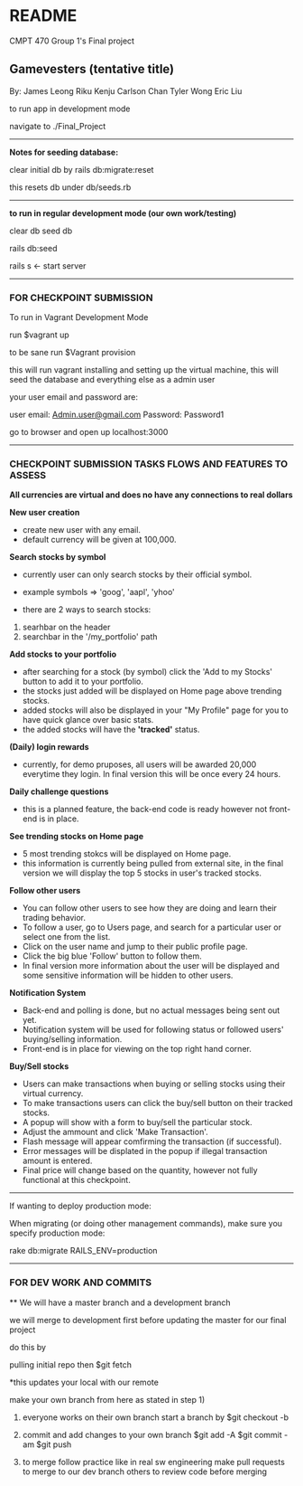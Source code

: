 # README

CMPT 470 Group 1's Final project

## Gamevesters (tentative title)

By:
    James Leong
    Riku Kenju
    Carlson Chan
    Tyler Wong
    Eric Liu

to run app in development mode

navigate to ./Final_Project

----------------------------------------------------

**Notes for seeding database:**

clear initial db by
rails db:migrate:reset

this resets db under db/seeds.rb

----------------------------------------------------
**to run in regular development mode (our own work/testing)**

clear db
seed db

rails db:seed

rails s <- start server

----------------------------------------------------
### FOR CHECKPOINT SUBMISSION
To run in Vagrant Development Mode

run
$vagrant up

to be sane run
$Vagrant provision

this will run vagrant installing and setting up the virtual machine,
this will seed the database and everything else as a admin user

your user email and password are:

user email: Admin.user@gmail.com
Password: Password1

go to browser and open up localhost:3000

----------------------------------------------------

### CHECKPOINT SUBMISSION TASKS FLOWS AND FEATURES TO ASSESS
**All currencies are virtual and does no have any connections to real dollars**

**New user creation**
- create new user with any email.
- default currency will be given at 100,000.

**Search stocks by symbol**
- currently user can only search stocks by their official symbol.
- example symbols => 'goog', 'aapl', 'yhoo'

- there are 2 ways to search stocks:
1. searhbar on the header
2. searchbar in the '/my_portfolio' path

**Add stocks to your portfolio**
- after searching for a stock (by symbol) click the 'Add to my Stocks' button to add it to your portfolio.
- the stocks just added will be displayed on Home page above trending stocks.
- added stocks will also be displayed in your "My Profile" page for you to have quick glance over basic stats.
- the added stocks will have the **'tracked'** status.

**(Daily) login rewards**
- currently, for demo pruposes, all users will be awarded 20,000 everytime they login. In final version this will be once every 24 hours.

**Daily challenge questions**
- this is a planned feature, the back-end code is ready however not front-end is in place.

**See trending stocks on Home page**
- 5 most trending stokcs will be displayed on Home page.
- this information is currently being pulled from external site, in the final version we will display the top 5 stocks in user's tracked stocks.

**Follow other users**
- You can follow other users to see how they are doing and learn their trading behavior.
- To follow a user, go to Users page, and search for a particular user or select one from the list.
- Click on the user name and jump to their public profile page.
- Click the big blue 'Follow' button to follow them.
- In final version more information about the user will be displayed and some sensitive information will be hidden to other users.

**Notification System**
- Back-end and polling is done, but no actual messages being sent out yet.
- Notification system will be used for following status or followed users' buying/selling information.
- Front-end is in place for viewing on the top right hand corner.

**Buy/Sell stocks**
- Users can make transactions when buying or selling stocks using their virtual currency.
- To make transactions users can click the buy/sell button on their tracked stocks.
- A popup will show with a form to buy/sell the particular stock.
- Adjust the ammount and click 'Make Transaction'.
- Flash message will appear comfirming the transaction (if successful).
- Error messages will be displated in the popup if illegal transaction amount is entered.
- Final price will change based on the quantity, however not fully functional at this checkpoint.


----------------------------------------------------

If wanting to deploy production mode:

When migrating (or doing other management commands), make sure you specify production mode:

rake db:migrate RAILS_ENV=production

----------------------------------------------------

### FOR DEV WORK AND COMMITS

** We will have a master branch and a development branch

we will merge to development first before updating the master for our final project

do this by

pulling initial repo then
$git fetch

*this updates your local with our remote

make your own branch from here as stated in step 1)

1) everyone works on their own branch
  start a branch by
  $git checkout -b <yourbranchname>

2) commit and add changes to your own branch
  $git add -A
  $git commit -am <commit message>
  $git push

3) to merge
  follow practice like in real sw engineering
  make pull requests to merge to our dev branch
  others to review code before merging


